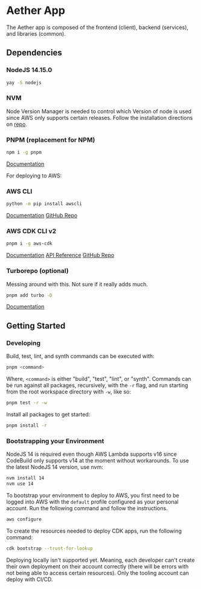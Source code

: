 # Aether App
The Aether app is composed of the frontend (client), backend (services), and libraries (common).

## Dependencies
### NodeJS 14.15.0
```sh
yay -S nodejs
```

### NVM
Node Version Manager is needed to control which Version of node is used since AWS only supports
certain releases. Follow the installation directions on [repo](https://github.com/nvm-sh/nvm).

### PNPM (replacement for NPM)
```sh
npm i -g pnpm
```

[Documentation](https://pnpm.io/motivation)

For deploying to AWS:
### AWS CLI
```sh
python -m pip install awscli
```

[Documentation](https://docs.aws.amazon.com/cli/index.html)
[GitHub Repo](https://github.com/aws/aws-cli)

### AWS CDK CLI v2
```sh
pnpm i -g aws-cdk
```

[Documentation](https://docs.aws.amazon.com/cdk/v2/guide/home.html)
[API Reference](https://docs.aws.amazon.com/cdk/api/v2/docs/aws-construct-library.html)
[GitHub Repo](https://github.com/aws/aws-cdk)


### Turborepo (optional)
Messing around with this. Not sure if it really adds much.
```sh 
pnpm add turbo -D
```

[Documentation](https://turborepo.org/docs/getting-started)

## Getting Started
### Developing
Build, test, lint, and synth commands can be executed with:
```sh
pnpm <command>
```
Where, `<command>` is either "build", "test", "lint", or "synth". Commands can be run against all
packages, recursively, with the `-r` flag, and run starting from the root workspace directory with
`-w`, like so:
```sh
pnpm test -r -w
```

Install all packages to get started:
```sh
pnpm install -r
```

### Bootstrapping your Environment
NodeJS 14 is required even though AWS Lambda supports v16 since CodeBuild only supports v14 at the
moment without workarounds. To use the latest NodeJS 14 version, use nvm:
```sh
nvm install 14
nvm use 14
```

To bootstrap your environment to deploy to AWS, you first need to be logged into AWS with the
`default` profile configured as your personal account. Run the following command and follow the
instructions.
```sh
aws configure
```

To create the resources needed to deploy CDK apps, run the following command:
```sh
cdk bootstrap --trust-for-lookup
```

Deploying locally isn't supported yet. Meaning, each developer can't create their own deployment on
their account correctly (there will be errors with not being able to access certain resources). Only
the tooling account can deploy with CI/CD.
